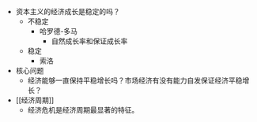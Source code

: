 - 资本主义的经济成长是稳定的吗？
    - 不稳定
        - 哈罗德-多马
            - 自然成长率和保证成长率
    - 稳定
        - 索洛
- 核心问题
    - 经济能够一直保持平稳增长吗？市场经济有没有能力自发保证经济平稳增长？
- [[经济周期]]
    - 经济危机是经济周期最显著的特征。
